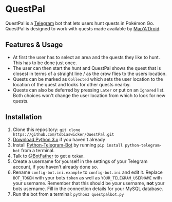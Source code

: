 # QuestPal

QuestPal is a [Telegram](https://telegram.org) bot that lets users hunt quests in Pokémon Go. QuestPal is designed to 
work with quests made available by [Map'A'Droid](https://github.com/Map-A-Droid/MAD/).  

## Features & Usage
- At first the user has to select an area and the quests they like to hunt. This has to be done just once.
- The user can then start the hunt and QuestPal shows the quest that is closest in terms of a straight line / as the 
crow flies to the users location.
- Quests can be marked as `Collected` which sets the user location to the location of the quest and looks for other 
quests nearby.
- Quests can also be deferred by pressing `Later` or put on an `Ignored` list. Both choices won't change the user 
location from which to look for new quests.

## Installation
1. Clone this repository: `git clone https://github.com/tobiaswicker/QuestPal.git`
2. [Download Python 3.x](https://www.python.org/downloads/) if you haven't already
3. Install [Python-Telegram-Bot](https://python-telegram-bot.org) by running `pip install python-telegram-bot` from a 
terminal.
4. Talk to [@BotFather](https://t.me/BotFather) to get a `token`.
5. Create a username for yourself in the settings of your Telegram account, if you haven't already done so.
6. Rename `config-bot.ini.example` to `config-bot.ini` and edit it. 
Replace `BOT_TOKEN` with your bots `token` as well as `YOUR_TELEGRAM_USERNAME` with your username. Remember that this 
should be _your_ username, **not** your bots username.
Fill in the connection details for your MySQL database.
7. Run the bot from a terminal: `python3 questpalbot.py`
